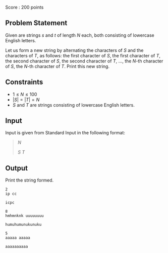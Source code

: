 Score : $200$ points

## Problem Statement

Given are strings $s$ and $t$ of length $N$ each, both consisting of lowercase English letters.

Let us form a new string by alternating the characters of $S$ and the characters of $T$, as follows: the first character of $S$, the first character of $T$, the second character of $S$, the second character of $T$, $...$, the $N$-th character of $S$, the $N$-th character of $T$. Print this new string.

## Constraints

- $1 \leq N \leq 100$
- $|S| = |T| = N$
- $S$ and $T$ are strings consisting of lowercase English letters.

## Input

Input is given from Standard Input in the following format:

> $N$
> 
> $S$ $T$

## Output

Print the string formed.

```input1
2
ip cc
```

```output1
icpc
```

```input2
8
hmhmnknk uuuuuuuu
```

```output2
humuhumunukunuku
```

```input3
5
aaaaa aaaaa
```

```output3
aaaaaaaaaa
```